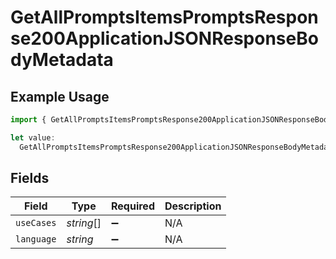 # GetAllPromptsItemsPromptsResponse200ApplicationJSONResponseBodyMetadata

## Example Usage

```typescript
import { GetAllPromptsItemsPromptsResponse200ApplicationJSONResponseBodyMetadata } from "@orq-ai/node/models/operations";

let value:
  GetAllPromptsItemsPromptsResponse200ApplicationJSONResponseBodyMetadata = {};
```

## Fields

| Field              | Type               | Required           | Description        |
| ------------------ | ------------------ | ------------------ | ------------------ |
| `useCases`         | *string*[]         | :heavy_minus_sign: | N/A                |
| `language`         | *string*           | :heavy_minus_sign: | N/A                |